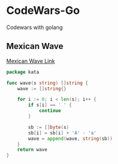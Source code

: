 # CodeWars-Go

Codewars with golang

## Mexican Wave

[Mexican Wave Link](https://www.codewars.com/kata/58f5c63f1e26ecda7e000029/go)

```go
package kata

func wave(s string) []string {
	wave := []string{}

	for i := 0; i < len(s); i++ {
		if s[i] == ' ' {
			continue
		}

		sb := []byte(s)
		sb[i] = sb[i] + 'A' - 'a'
		wave = append(wave, string(sb))
	}
	return wave
}
```
